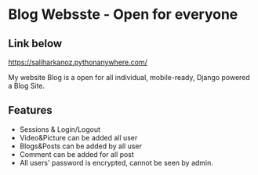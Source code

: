# Blog Websste - Open for everyone 
## Link below 

https://saliharkanoz.pythonanywhere.com/

My website Blog is a open for all individual, mobile-ready, Django powered a Blog Site.

## Features

- Sessions & Login/Logout
- Video&Picture can be added all user
- Blogs&Posts can be added by all user
- Comment can be added for all post
- All users' password is encrypted, cannot be seen by admin.
